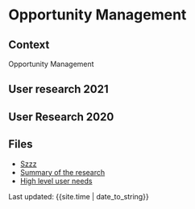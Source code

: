# Opportunity Management

## Context
Opportunity Management

## User research 2021

## User Research 2020


## Files
- [Szzz](overview/)
- [Summary of the research](yyy/)
- [High level user needs](zzz/)

<div>Last updated: {{site.time | date_to_string}}</div>
